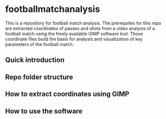 # footballmatchanalysis
This is a repository for football match analysis. The prerequites for this repo are
extracted coordinates of passes and shots from a video analysis of a football match 
using the freely available GIMP software tool. Those coordinate files build the 
basis for analysis and visualization of key parameters of the football match.

## Quick introduction

## Repo folder structure

## How to extract coordinates using GIMP

## How to use the software


